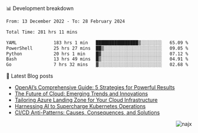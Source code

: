 📊 Development breakdown
<!--START_SECTION:waka-->

```txt
From: 13 December 2022 - To: 28 February 2024

Total Time: 281 hrs 11 mins

YAML              183 hrs 1 min   ████████████████▒░░░░░░░░   65.09 %
PowerShell        25 hrs 27 mins  ██▒░░░░░░░░░░░░░░░░░░░░░░   09.05 %
Python            20 hrs 1 min    █▓░░░░░░░░░░░░░░░░░░░░░░░   07.12 %
Bash              13 hrs 49 mins  █▒░░░░░░░░░░░░░░░░░░░░░░░   04.91 %
Go                7 hrs 32 mins   ▓░░░░░░░░░░░░░░░░░░░░░░░░   02.68 %
```

<!--END_SECTION:waka-->

📕 Latest Blog posts

<!-- BLOG-POST-LIST:START -->
- [OpenAI’s Comprehensive Guide: 5 Strategies for Powerful Results](https://najx.dev/openai's-comprehensive-guide-to-prompt-writing-five-new-strategies-for-powerful-results/)
- [The Future of Cloud: Emerging Trends and Innovations](https://najx.dev/the-future-of-cloud-emerging-trends-and-innovations/)
- [Tailoring Azure Landing Zone for Your Cloud Infrastructure](https://najx.dev/tailoring-your-azure-landing-zone-for-cloud-infrastructure/)
- [Harnessing AI to Supercharge Kubernetes Operations](https://najx.dev/harnessing-ai-to-supercharge-kubernetes-operations/)
- [CI/CD Anti-Patterns: Causes, Consequences, and Solutions](https://najx.dev/cicd-anti-patterns/)
<!-- BLOG-POST-LIST:END -->

<p align="right">
  <img src="https://komarev.com/ghpvc/?username=najx&label=GitHub%20Profile%20Views&color=yellow&style=flat" alt="najx" />
</p align="center">
